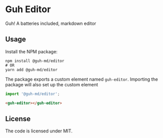 # Guh Editor

Guh! A batteries included, markdown editor

## Usage

Install the NPM package:

```shell
npm install @guh-md/editor
# OR
yarn add @guh-md/editor
```

The package exports a custom element named `guh-editor`. Importing the package will also set up the custom element

```typescript
import '@guh-md/editor';
```

```html
<guh-editor></guh-editor>
```

## License

The code is licensed under MIT.
